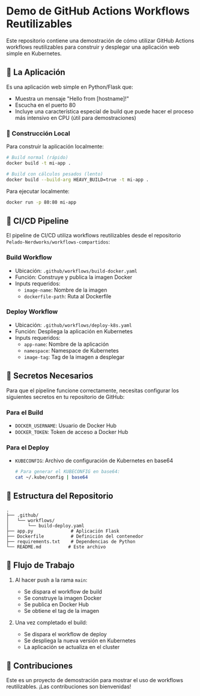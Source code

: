 # Demo de GitHub Actions Workflows Reutilizables

Este repositorio contiene una demostración de cómo utilizar GitHub Actions workflows reutilizables para construir y desplegar una aplicación web simple en Kubernetes.

## 🌟 La Aplicación

Es una aplicación web simple en Python/Flask que:
- Muestra un mensaje "Hello from [hostname]!"
- Escucha en el puerto 80
- Incluye una característica especial de build que puede hacer el proceso más intensivo en CPU (útil para demostraciones)

### 🔧 Construcción Local

Para construir la aplicación localmente:

```bash
# Build normal (rápido)
docker build -t mi-app .

# Build con cálculos pesados (lento)
docker build --build-arg HEAVY_BUILD=true -t mi-app .
```

Para ejecutar localmente:
```bash
docker run -p 80:80 mi-app
```

## 🚀 CI/CD Pipeline

El pipeline de CI/CD utiliza workflows reutilizables desde el repositorio `Pelado-Nerdworks/workflows-compartidos`:

### Build Workflow
- Ubicación: `.github/workflows/build-docker.yaml`
- Función: Construye y publica la imagen Docker
- Inputs requeridos:
  - `image-name`: Nombre de la imagen
  - `dockerfile-path`: Ruta al Dockerfile

### Deploy Workflow
- Ubicación: `.github/workflows/deploy-k8s.yaml`
- Función: Despliega la aplicación en Kubernetes
- Inputs requeridos:
  - `app-name`: Nombre de la aplicación
  - `namespace`: Namespace de Kubernetes
  - `image-tag`: Tag de la imagen a desplegar

## 🔐 Secretos Necesarios

Para que el pipeline funcione correctamente, necesitas configurar los siguientes secretos en tu repositorio de GitHub:

### Para el Build
- `DOCKER_USERNAME`: Usuario de Docker Hub
- `DOCKER_TOKEN`: Token de acceso a Docker Hub

### Para el Deploy
- `KUBECONFIG`: Archivo de configuración de Kubernetes en base64
  ```bash
  # Para generar el KUBECONFIG en base64:
  cat ~/.kube/config | base64
  ```

## 📝 Estructura del Repositorio

```
.
├── .github/
│   └── workflows/
│       └── build-deploy.yaml
├── app.py              # Aplicación Flask
├── Dockerfile          # Definición del contenedor
├── requirements.txt    # Dependencias de Python
└── README.md          # Este archivo
```

## 🔄 Flujo de Trabajo

1. Al hacer push a la rama `main`:
   - Se dispara el workflow de build
   - Se construye la imagen Docker
   - Se publica en Docker Hub
   - Se obtiene el tag de la imagen

2. Una vez completado el build:
   - Se dispara el workflow de deploy
   - Se despliega la nueva versión en Kubernetes
   - La aplicación se actualiza en el cluster

## 🤝 Contribuciones

Este es un proyecto de demostración para mostrar el uso de workflows reutilizables. ¡Las contribuciones son bienvenidas!
